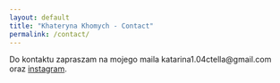 ```yaml
---
layout: default
title: "Khateryna Khomych - Contact"
permalink: /contact/
---
```


<div id="contact" class="content">
    <p class="text-center mt-4">
    Do kontaktu zapraszam na mojego maila <span class="font-bold text-blue-500 hover:underline">katarina1.04ctella@gmail.com</span> <br> oraz <a href="https://www.instagram.com/ctellakenio" class="font-bold text-blue-500 hover:underline">instagram</a>.</p>
</div>